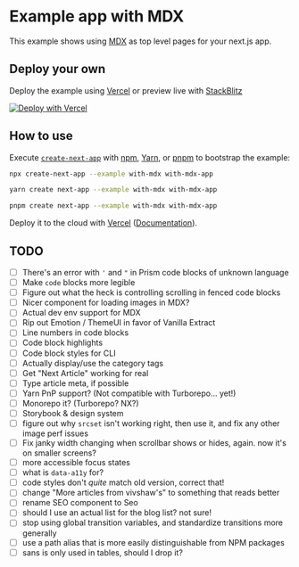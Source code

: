 # Example app with MDX

This example shows using [MDX](https://github.com/mdx-js/mdx) as top level pages for your next.js app.

## Deploy your own

Deploy the example using [Vercel](https://vercel.com?utm_source=github&utm_medium=readme&utm_campaign=next-example) or preview live with [StackBlitz](https://stackblitz.com/github/vercel/next.js/tree/canary/examples/with-mdx)

[![Deploy with Vercel](https://vercel.com/button)](https://vercel.com/new/git/external?repository-url=https://github.com/vercel/next.js/tree/canary/examples/with-mdx&project-name=with-mdx&repository-name=with-mdx)

## How to use

Execute [`create-next-app`](https://github.com/vercel/next.js/tree/canary/packages/create-next-app) with [npm](https://docs.npmjs.com/cli/init), [Yarn](https://yarnpkg.com/lang/en/docs/cli/create/), or [pnpm](https://pnpm.io) to bootstrap the example:

```bash
npx create-next-app --example with-mdx with-mdx-app
```

```bash
yarn create next-app --example with-mdx with-mdx-app
```

```bash
pnpm create next-app --example with-mdx with-mdx-app
```

Deploy it to the cloud with [Vercel](https://vercel.com/new?utm_source=github&utm_medium=readme&utm_campaign=next-example) ([Documentation](https://nextjs.org/docs/deployment)).

## TODO

- [ ] There's an error with `'` and `"` in Prism code blocks of unknown language
- [ ] Make `code` blocks more legible
- [ ] Figure out what the heck is controlling scrolling in fenced code blocks
- [ ] Nicer component for loading images in MDX?
- [ ] Actual dev env support for MDX
- [ ] Rip out Emotion / ThemeUI in favor of Vanilla Extract
- [ ] Line numbers in code blocks
- [ ] Code block highlights
- [ ] Code block styles for CLI
- [ ] Actually display/use the category tags
- [ ] Get "Next Article" working for real
- [ ] Type article meta, if possible
- [ ] Yarn PnP support? (Not compatible with Turborepo... yet!)
- [ ] Monorepo it? (Turborepo? NX?)
- [ ] Storybook & design system
- [ ] figure out why `srcset` isn't working right, then use it, and fix any other image perf issues
- [ ] Fix janky width changing when scrollbar shows or hides, again. now it's on smaller screens?
- [ ] more accessible focus states
- [ ] what is `data-a11y` for?
- [ ] code styles don't _quite_ match old version, correct that!
- [ ] change "More articles from vivshaw's" to something that reads better
- [ ] rename SEO component to Seo
- [ ] should I use an actual list for the blog list? not sure!
- [ ] stop using global transition variables, and standardize transitions more generally
- [ ] use a path alias that is more easily distinguishable from NPM packages
- [ ] sans is only used in tables, should I drop it?
